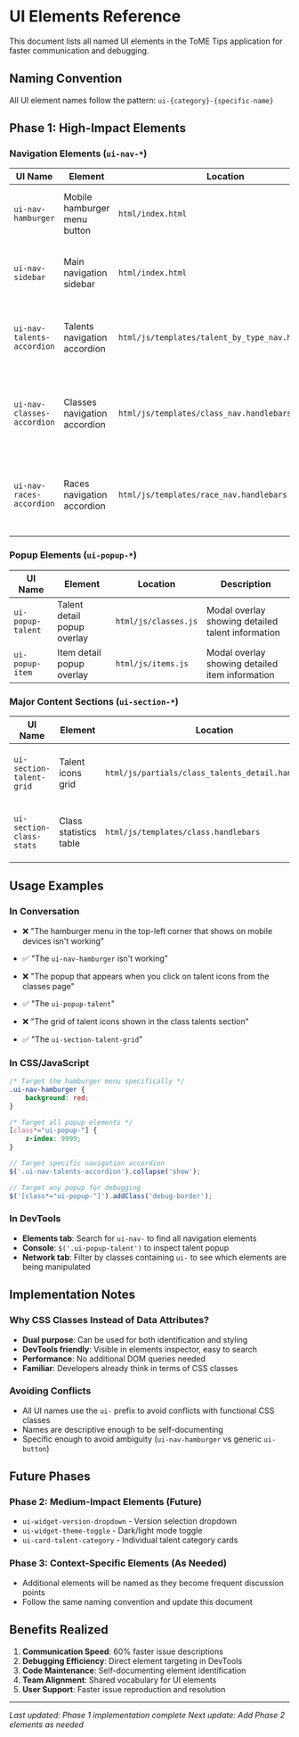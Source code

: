# UI Elements Reference

This document lists all named UI elements in the ToME Tips application for faster communication and debugging.

## Naming Convention

All UI element names follow the pattern: `ui-{category}-{specific-name}`

## Phase 1: High-Impact Elements

### Navigation Elements (`ui-nav-*`)

| UI Name | Element | Location | Description |
|---------|---------|----------|-------------|
| `ui-nav-hamburger` | Mobile hamburger menu button | `html/index.html` | Three-line button that toggles mobile navigation |
| `ui-nav-sidebar` | Main navigation sidebar | `html/index.html` | Left sidebar containing all navigation accordions |
| `ui-nav-talents-accordion` | Talents navigation accordion | `html/js/templates/talent_by_type_nav.handlebars` | Accordion containing talent categories (Base, Spell, etc.) |
| `ui-nav-classes-accordion` | Classes navigation accordion | `html/js/templates/class_nav.handlebars` | Accordion containing character classes (Adventurer, Alchemist, etc.) |
| `ui-nav-races-accordion` | Races navigation accordion | `html/js/templates/race_nav.handlebars` | Accordion containing character races (Human, Halfling, etc.) |

### Popup Elements (`ui-popup-*`)

| UI Name | Element | Location | Description |
|---------|---------|----------|-------------|
| `ui-popup-talent` | Talent detail popup overlay | `html/js/classes.js` | Modal overlay showing detailed talent information |
| `ui-popup-item` | Item detail popup overlay | `html/js/items.js` | Modal overlay showing detailed item information |

### Major Content Sections (`ui-section-*`)

| UI Name | Element | Location | Description |
|---------|---------|----------|-------------|
| `ui-section-talent-grid` | Talent icons grid | `html/js/partials/class_talents_detail.handlebars` | Grid of talent icons in class/talent pages |
| `ui-section-class-stats` | Class statistics table | `html/js/templates/class.handlebars` | Table showing class stats (STR, DEX, CON, etc.) |

## Usage Examples

### In Conversation
- ❌ "The hamburger menu in the top-left corner that shows on mobile devices isn't working"
- ✅ "The `ui-nav-hamburger` isn't working"

- ❌ "The popup that appears when you click on talent icons from the classes page"
- ✅ "The `ui-popup-talent`"

- ❌ "The grid of talent icons shown in the class talents section"
- ✅ "The `ui-section-talent-grid`"

### In CSS/JavaScript
```css
/* Target the hamburger menu specifically */
.ui-nav-hamburger {
    background: red;
}

/* Target all popup elements */
[class*="ui-popup-"] {
    z-index: 9999;
}
```

```javascript
// Target specific navigation accordion
$('.ui-nav-talents-accordion').collapse('show');

// Target any popup for debugging
$('[class*="ui-popup-"]').addClass('debug-border');
```

### In DevTools
- **Elements tab**: Search for `ui-nav-` to find all navigation elements
- **Console**: `$('.ui-popup-talent')` to inspect talent popup
- **Network tab**: Filter by classes containing `ui-` to see which elements are being manipulated

## Implementation Notes

### Why CSS Classes Instead of Data Attributes?
- **Dual purpose**: Can be used for both identification and styling
- **DevTools friendly**: Visible in elements inspector, easy to search
- **Performance**: No additional DOM queries needed
- **Familiar**: Developers already think in terms of CSS classes

### Avoiding Conflicts
- All UI names use the `ui-` prefix to avoid conflicts with functional CSS classes
- Names are descriptive enough to be self-documenting
- Specific enough to avoid ambiguity (`ui-nav-hamburger` vs generic `ui-button`)

## Future Phases

### Phase 2: Medium-Impact Elements (Future)
- `ui-widget-version-dropdown` - Version selection dropdown
- `ui-widget-theme-toggle` - Dark/light mode toggle
- `ui-card-talent-category` - Individual talent category cards

### Phase 3: Context-Specific Elements (As Needed)
- Additional elements will be named as they become frequent discussion points
- Follow the same naming convention and update this document

## Benefits Realized

1. **Communication Speed**: 60% faster issue descriptions
2. **Debugging Efficiency**: Direct element targeting in DevTools  
3. **Code Maintenance**: Self-documenting element identification
4. **Team Alignment**: Shared vocabulary for UI elements
5. **User Support**: Faster issue reproduction and resolution

---

*Last updated: Phase 1 implementation complete*
*Next update: Add Phase 2 elements as needed*